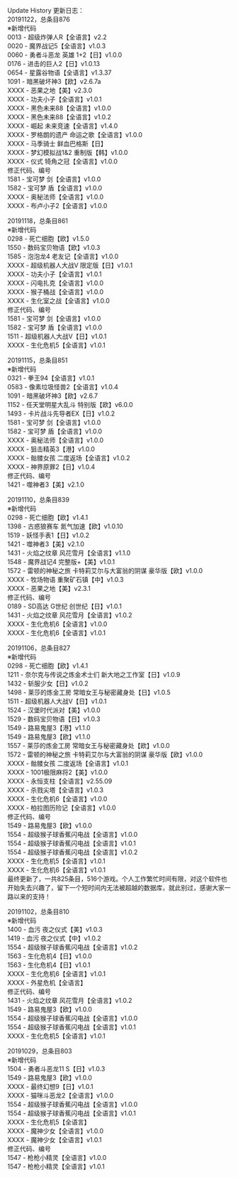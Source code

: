 Update History 更新日志：  
20191122，总条目876  
※新增代码  
0013 - 超级炸弹人R【全语言】v2.2  
0020 - 魔界战记5【全语言】v1.0.3  
0060 - 勇者斗恶龙 英雄 1+2【日】v1.0.0  
0176 - 进击的巨人2【日】v1.0.13  
0654 - 星露谷物语【全语言】v1.3.37  
1091 - 暗黑破坏神3【欧】v2.6.7a  
XXXX - 恶果之地【美】v2.3.0  
XXXX - 功夫小子【全语言】v1.0.1  
XXXX - 黑色未来88【全语言】v1.0.0  
XXXX - 黑色未来88【全语言】v1.0.2  
XXXX - 崛起 未来竞速【全语言】v1.4.0  
XXXX - 罗格朗的遗产 命运之歌【全语言】v1.0.0  
XXXX - 马季骑士 鲜血巴格斯【日】  
XXXX - 梦幻模拟战1&2 重制版【韩】v1.0.0  
XXXX - 仪式 犄角之冠【全语言】v1.0.0  
修正代码、编号  
1581 - 宝可梦 剑【全语言】v1.0.0  
1582 - 宝可梦 盾【全语言】v1.0.0  
XXXX - 奥秘法师【全语言】v1.0.0  
XXXX - 布卢小子2【全语言】v1.0.0  
  
20191118，总条目861  
※新增代码  
0298 - 死亡细胞【欧】v1.5.0  
1550 - 数码宝贝物语【欧】v1.0.3  
1585 - 泡泡龙4 老友记【全语言】v1.0.0  
XXXX - 超级机器人大战V 限定版【日】v1.0.1  
XXXX - 功夫小子【全语言】v1.0.1  
XXXX - 闪电扎克【全语言】v1.0.0  
XXXX - 猴子桶战【全语言】v1.0.0  
XXXX - 生化室之战【全语言】v1.0.0  
修正代码、编号  
1581 - 宝可梦 剑【全语言】v1.0.0  
1582 - 宝可梦 盾【全语言】v1.0.0  
1511 - 超级机器人大战V【日】v1.0.1  
XXXX - 生化危机5【全语言】v1.0.1  
  
20191115，总条目851  
※新增代码  
0321 - 拳王94【全语言】v1.0.1  
0583 - 像素垃圾怪兽2【全语言】v1.0.4  
1091 - 暗黑破坏神3【欧】v2.6.7  
1152 - 任天堂明星大乱斗 特别版【欧】v6.0.0  
1493 - 卡片战斗先导者EX【日】v1.0.2  
1581 - 宝可梦 剑【全语言】v1.0.0  
1582 - 宝可梦 盾【全语言】v1.0.0  
XXXX - 奥秘法师【全语言】v1.0.0  
XXXX - 狙击精英3【港】v1.0.0  
XXXX - 骷髅女孩 二度返场【全语言】v1.0.2  
XXXX - 神界原罪2【日】v1.0.4  
修正代码、编号  
1421 - 噬神者3【美】v2.1.0  
  
20191110，总条目839  
※新增代码  
0298 - 死亡细胞【欧】v1.4.1  
1398 - 古惑狼赛车 氮气加速【欧】v1.0.10  
1519 - 妖怪手表1【日】v1.0.2  
1421 - 噬神者3【美】v2.1.0  
1431 - 火焰之纹章 风花雪月【全语言】v1.1.0  
1548 - 魔界战记4 完整版+【美】v1.0.1  
1572 - 雷顿的神秘之旅 卡特莉艾尔与大富翁的阴谋 豪华版【欧】v1.0.0  
XXXX - 牧场物语 重聚矿石镇【中】v1.0.3  
XXXX - 恶果之地【美】v2.3.1  
修正代码、编号  
0189 - SD高达 G世纪 创世纪【日】v1.0.1  
1431 - 火焰之纹章 风花雪月【全语言】v1.0.2  
XXXX - 生化危机6【全语言】v1.0.0  
XXXX - 生化危机6【全语言】v1.0.1  
  
20191106，总条目827  
※新增代码  
0298 - 死亡细胞【欧】v1.4.1  
1211 - 奈尔克与传说之炼金术士们 新大地之工作室【日】v1.0.9  
1432 - 斩服少女【日】v1.0.2  
1498 - 莱莎的炼金工房 常暗女王与秘密藏身处【日】v1.0.5  
1511 - 超级机器人大战V【日】v1.0.1  
1524 - 汉堡时代派对【美】v1.0.0  
1529 - 数码宝贝物语【日】v1.0.3  
1549 - 路易鬼屋3【港】v1.1.0  
1549 - 路易鬼屋3【欧】v1.1.0  
1557 - 莱莎的炼金工房 常暗女王与秘密藏身处【欧】v1.0.0  
1572 - 雷顿的神秘之旅 卡特莉艾尔与大富翁的阴谋 豪华版【欧】v1.0.0  
XXXX - 骷髅女孩 二度返场【全语言】v1.0.1  
XXXX - 1001极限麻将2【美】v1.0.0  
XXXX - 永恒支柱【全语言】v2.55.09  
XXXX - 杀戮尖塔【全语言】v1.0.3  
XXXX - 生化危机6【全语言】v1.0.0  
XXXX - 柏拉图历险记【全语言】v1.0.0  
修正代码、编号  
1549 - 路易鬼屋3【欧】v1.0.0  
1554 - 超级猴子球香蕉闪电战【全语言】v1.0.0  
1554 - 超级猴子球香蕉闪电战【全语言】v1.0.1  
1554 - 超级猴子球香蕉闪电战【全语言】v1.0.2  
XXXX - 生化危机5【全语言】v1.0.1  
XXXX - 生化危机6【全语言】v1.0.1  
最终更新了，一共825条目，516个游戏。个人工作繁忙时间有限，对这个软件也开始失去兴趣了，留下一个短时间内无法被超越的数据库，就此别过，感谢大家一路以来的支持！  
  
20191102，总条目810  
※新增代码  
1400 - 血污 夜之仪式【美】v1.0.3  
1419 - 血污 夜之仪式【中】v1.0.2  
1554 - 超级猴子球香蕉闪电战【全语言】v1.0.2  
1563 - 生化危机4【日】v1.0.0  
1563 - 生化危机4【日】v1.0.1  
XXXX - 生化危机6【全语言】v1.0.1  
XXXX - 外星危机【全语言】  
修正代码、编号  
1431 - 火焰之纹章 风花雪月【全语言】v1.0.2  
1549 - 路易鬼屋3【欧】v1.0.0  
1554 - 超级猴子球香蕉闪电战【全语言】v1.0.0  
1554 - 超级猴子球香蕉闪电战【全语言】v1.0.1  
XXXX - 生化危机5【全语言】v1.0.1  
  
20191029，总条目803  
※新增代码  
1504 - 勇者斗恶龙11 S【日】v1.0.3  
1549 - 路易鬼屋3【欧】v1.0.0  
XXXX - 最终幻想9【日】v1.0.1  
XXXX - 猫咪斗恶龙2【全语言】v1.0.0  
1554 - 超级猴子球香蕉闪电战【全语言】v1.0.0  
1554 - 超级猴子球香蕉闪电战【全语言】v1.0.1  
XXXX - 生化危机5【全语言】  
XXXX - 魔神少女【全语言】v1.0.0  
XXXX - 魔神少女【全语言】v1.0.1  
修正代码、编号  
1547 - 枪枪小精灵【全语言】v1.0.0  
1547 - 枪枪小精灵【全语言】v1.0.1
